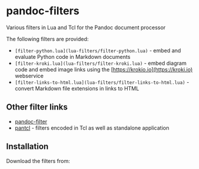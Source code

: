 # pandoc-filters

Various filters in Lua and Tcl for the Pandoc document processor

The following filters are provided:

- `[filter-python.lua](lua-filters/filter-python.lua)` - embed and evaluate Python code in Markdown documents
- `[filter-kroki.lua](lua-filters/filter-kroki.lua)` - embed diagram code and embed image links using the [https://krokio.io](https://kroki.io) webservice
- `[filter-links-to-html.lua](lua-filters/filter-links-to-html.lua)` - convert Markdown file extensions in links to HTML

## Other filter links

* [pandoc-filter](https://github.com/pandoc/lua-filters)
* [pantcl](https://github.com/mittelmark/pandoc-filters) - filters encoded in Tcl as well as standalone application

## Installation

Download the filters from:
